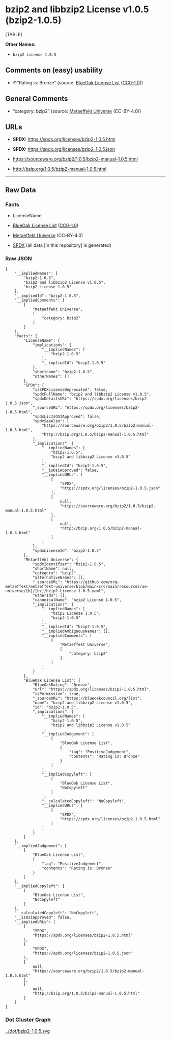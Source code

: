 # bzip2 and libbzip2 License v1.0.5 (bzip2-1.0.5)

[TABLE]

**Other Names:**

-   `bzip2 License 1.0.5`

## Comments on (easy) usability

-   **↑**“Rating is: Bronze” (source: [BlueOak License
    List](https://blueoakcouncil.org/list "BlueOak License List")
    ([CC0-1.0](https://raw.githubusercontent.com/blueoakcouncil/blue-oak-list-npm-package/master/LICENSE "CC0-1.0")))

## General Comments

-   “category: bzip2” (source: [Metaeffekt
    Universe](https://github.com/org-metaeffekt/metaeffekt-universe/blob/main/src/main/resources/ae-universe/[b]/[bz]/bzip2-License-1.0.5.yaml "Metaeffekt Universe")
    (CC-BY-4.0))

## URLs

-   **SPDX:** https://spdx.org/licenses/bzip2-1.0.5.html

-   **SPDX:** https://spdx.org/licenses/bzip2-1.0.5.json

-   https://sourceware.org/bzip2/1.0.5/bzip2-manual-1.0.5.html

-   http://bzip.org/1.0.5/bzip2-manual-1.0.5.html

------------------------------------------------------------------------

## Raw Data

### Facts

-   LicenseName

-   [BlueOak License
    List](https://blueoakcouncil.org/list "BlueOak License List")
    ([CC0-1.0](https://raw.githubusercontent.com/blueoakcouncil/blue-oak-list-npm-package/master/LICENSE "CC0-1.0"))

-   [Metaeffekt
    Universe](https://github.com/org-metaeffekt/metaeffekt-universe/blob/main/src/main/resources/ae-universe/[b]/[bz]/bzip2-License-1.0.5.yaml "Metaeffekt Universe")
    (CC-BY-4.0)

-   [SPDX](https://spdx.org/licenses/bzip2-1.0.5.html "SPDX") (all data
    \[in this repository\] is generated)

### Raw JSON

    {
        "__impliedNames": [
            "bzip2-1.0.5",
            "bzip2 and libbzip2 License v1.0.5",
            "bzip2 License 1.0.5"
        ],
        "__impliedId": "bzip2-1.0.5",
        "__impliedComments": [
            [
                "Metaeffekt Universe",
                [
                    "category: bzip2"
                ]
            ]
        ],
        "facts": {
            "LicenseName": {
                "implications": {
                    "__impliedNames": [
                        "bzip2-1.0.5"
                    ],
                    "__impliedId": "bzip2-1.0.5"
                },
                "shortname": "bzip2-1.0.5",
                "otherNames": []
            },
            "SPDX": {
                "isSPDXLicenseDeprecated": false,
                "spdxFullName": "bzip2 and libbzip2 License v1.0.5",
                "spdxDetailsURL": "https://spdx.org/licenses/bzip2-1.0.5.json",
                "_sourceURL": "https://spdx.org/licenses/bzip2-1.0.5.html",
                "spdxLicIsOSIApproved": false,
                "spdxSeeAlso": [
                    "https://sourceware.org/bzip2/1.0.5/bzip2-manual-1.0.5.html",
                    "http://bzip.org/1.0.5/bzip2-manual-1.0.5.html"
                ],
                "_implications": {
                    "__impliedNames": [
                        "bzip2-1.0.5",
                        "bzip2 and libbzip2 License v1.0.5"
                    ],
                    "__impliedId": "bzip2-1.0.5",
                    "__isOsiApproved": false,
                    "__impliedURLs": [
                        [
                            "SPDX",
                            "https://spdx.org/licenses/bzip2-1.0.5.json"
                        ],
                        [
                            null,
                            "https://sourceware.org/bzip2/1.0.5/bzip2-manual-1.0.5.html"
                        ],
                        [
                            null,
                            "http://bzip.org/1.0.5/bzip2-manual-1.0.5.html"
                        ]
                    ]
                },
                "spdxLicenseId": "bzip2-1.0.5"
            },
            "Metaeffekt Universe": {
                "spdxIdentifier": "bzip2-1.0.5",
                "shortName": null,
                "category": "bzip2",
                "alternativeNames": [],
                "_sourceURL": "https://github.com/org-metaeffekt/metaeffekt-universe/blob/main/src/main/resources/ae-universe/[b]/[bz]/bzip2-License-1.0.5.yaml",
                "otherIds": [],
                "canonicalName": "bzip2 License 1.0.5",
                "_implications": {
                    "__impliedNames": [
                        "bzip2 License 1.0.5",
                        "bzip2-1.0.5"
                    ],
                    "__impliedId": "bzip2-1.0.5",
                    "__impliedAmbiguousNames": [],
                    "__impliedComments": [
                        [
                            "Metaeffekt Universe",
                            [
                                "category: bzip2"
                            ]
                        ]
                    ]
                }
            },
            "BlueOak License List": {
                "BlueOakRating": "Bronze",
                "url": "https://spdx.org/licenses/bzip2-1.0.5.html",
                "isPermissive": true,
                "_sourceURL": "https://blueoakcouncil.org/list",
                "name": "bzip2 and libbzip2 License v1.0.5",
                "id": "bzip2-1.0.5",
                "_implications": {
                    "__impliedNames": [
                        "bzip2-1.0.5",
                        "bzip2 and libbzip2 License v1.0.5"
                    ],
                    "__impliedJudgement": [
                        [
                            "BlueOak License List",
                            {
                                "tag": "PositiveJudgement",
                                "contents": "Rating is: Bronze"
                            }
                        ]
                    ],
                    "__impliedCopyleft": [
                        [
                            "BlueOak License List",
                            "NoCopyleft"
                        ]
                    ],
                    "__calculatedCopyleft": "NoCopyleft",
                    "__impliedURLs": [
                        [
                            "SPDX",
                            "https://spdx.org/licenses/bzip2-1.0.5.html"
                        ]
                    ]
                }
            }
        },
        "__impliedJudgement": [
            [
                "BlueOak License List",
                {
                    "tag": "PositiveJudgement",
                    "contents": "Rating is: Bronze"
                }
            ]
        ],
        "__impliedCopyleft": [
            [
                "BlueOak License List",
                "NoCopyleft"
            ]
        ],
        "__calculatedCopyleft": "NoCopyleft",
        "__isOsiApproved": false,
        "__impliedURLs": [
            [
                "SPDX",
                "https://spdx.org/licenses/bzip2-1.0.5.html"
            ],
            [
                "SPDX",
                "https://spdx.org/licenses/bzip2-1.0.5.json"
            ],
            [
                null,
                "https://sourceware.org/bzip2/1.0.5/bzip2-manual-1.0.5.html"
            ],
            [
                null,
                "http://bzip.org/1.0.5/bzip2-manual-1.0.5.html"
            ]
        ]
    }

### Dot Cluster Graph

[../dot/bzip2-1.0.5.svg](../dot/bzip2-1.0.5.svg "../dot/bzip2-1.0.5.svg")
